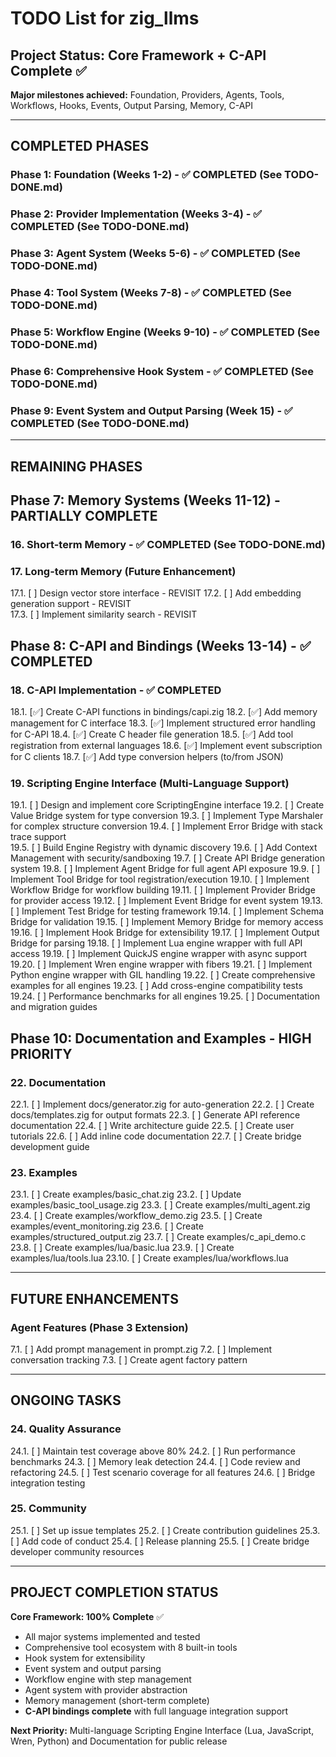 # TODO List for zig_llms

## Project Status: Core Framework + C-API Complete ✅
**Major milestones achieved:** Foundation, Providers, Agents, Tools, Workflows, Hooks, Events, Output Parsing, Memory, C-API

---

## COMPLETED PHASES 

### Phase 1: Foundation (Weeks 1-2) - ✅ COMPLETED (See TODO-DONE.md)
### Phase 2: Provider Implementation (Weeks 3-4) - ✅ COMPLETED (See TODO-DONE.md)  
### Phase 3: Agent System (Weeks 5-6) - ✅ COMPLETED (See TODO-DONE.md)
### Phase 4: Tool System (Weeks 7-8) - ✅ COMPLETED (See TODO-DONE.md)
### Phase 5: Workflow Engine (Weeks 9-10) - ✅ COMPLETED (See TODO-DONE.md)
### Phase 6: Comprehensive Hook System - ✅ COMPLETED (See TODO-DONE.md)
### Phase 9: Event System and Output Parsing (Week 15) - ✅ COMPLETED (See TODO-DONE.md)

---

## REMAINING PHASES

## Phase 7: Memory Systems (Weeks 11-12) - PARTIALLY COMPLETE

### 16. Short-term Memory - ✅ COMPLETED (See TODO-DONE.md)

### 17. Long-term Memory (Future Enhancement)
   17.1. [ ] Design vector store interface - REVISIT
   17.2. [ ] Add embedding generation support - REVISIT  
   17.3. [ ] Implement similarity search - REVISIT

## Phase 8: C-API and Bindings (Weeks 13-14) - ✅ COMPLETED

### 18. C-API Implementation - ✅ COMPLETED
   18.1. [✅] Create C-API functions in bindings/capi.zig
   18.2. [✅] Add memory management for C interface 
   18.3. [✅] Implement structured error handling for C-API
   18.4. [✅] Create C header file generation
   18.5. [✅] Add tool registration from external languages
   18.6. [✅] Implement event subscription for C clients
   18.7. [✅] Add type conversion helpers (to/from JSON)

### 19. Scripting Engine Interface (Multi-Language Support)
   19.1. [ ] Design and implement core ScriptingEngine interface
   19.2. [ ] Create Value Bridge system for type conversion
   19.3. [ ] Implement Type Marshaler for complex structure conversion
   19.4. [ ] Implement Error Bridge with stack trace support  
   19.5. [ ] Build Engine Registry with dynamic discovery
   19.6. [ ] Add Context Management with security/sandboxing
   19.7. [ ] Create API Bridge generation system
   19.8. [ ] Implement Agent Bridge for full agent API exposure
   19.9. [ ] Implement Tool Bridge for tool registration/execution
   19.10. [ ] Implement Workflow Bridge for workflow building
   19.11. [ ] Implement Provider Bridge for provider access
   19.12. [ ] Implement Event Bridge for event system
   19.13. [ ] Implement Test Bridge for testing framework
   19.14. [ ] Implement Schema Bridge for validation
   19.15. [ ] Implement Memory Bridge for memory access
   19.16. [ ] Implement Hook Bridge for extensibility
   19.17. [ ] Implement Output Bridge for parsing
   19.18. [ ] Implement Lua engine wrapper with full API access
   19.19. [ ] Implement QuickJS engine wrapper with async support
   19.20. [ ] Implement Wren engine wrapper with fibers
   19.21. [ ] Implement Python engine wrapper with GIL handling
   19.22. [ ] Create comprehensive examples for all engines
   19.23. [ ] Add cross-engine compatibility tests
   19.24. [ ] Performance benchmarks for all engines
   19.25. [ ] Documentation and migration guides

## Phase 10: Documentation and Examples - HIGH PRIORITY

### 22. Documentation
   22.1. [ ] Implement docs/generator.zig for auto-generation
   22.2. [ ] Create docs/templates.zig for output formats
   22.3. [ ] Generate API reference documentation
   22.4. [ ] Write architecture guide
   22.5. [ ] Create user tutorials
   22.6. [ ] Add inline code documentation
   22.7. [ ] Create bridge development guide

### 23. Examples
   23.1. [ ] Create examples/basic_chat.zig
   23.2. [ ] Update examples/basic_tool_usage.zig
   23.3. [ ] Create examples/multi_agent.zig
   23.4. [ ] Create examples/workflow_demo.zig
   23.5. [ ] Create examples/event_monitoring.zig
   23.6. [ ] Create examples/structured_output.zig
   23.7. [ ] Create examples/c_api_demo.c
   23.8. [ ] Create examples/lua/basic.lua
   23.9. [ ] Create examples/lua/tools.lua
   23.10. [ ] Create examples/lua/workflows.lua

---

## FUTURE ENHANCEMENTS

### Agent Features (Phase 3 Extension)
   7.1. [ ] Add prompt management in prompt.zig
   7.2. [ ] Implement conversation tracking
   7.3. [ ] Create agent factory pattern

---

## ONGOING TASKS

### 24. Quality Assurance
   24.1. [ ] Maintain test coverage above 80%
   24.2. [ ] Run performance benchmarks
   24.3. [ ] Memory leak detection
   24.4. [ ] Code review and refactoring
   24.5. [ ] Test scenario coverage for all features
   24.6. [ ] Bridge integration testing

### 25. Community
   25.1. [ ] Set up issue templates
   25.2. [ ] Create contribution guidelines
   25.3. [ ] Add code of conduct
   25.4. [ ] Release planning
   25.5. [ ] Create bridge developer community resources

---

## PROJECT COMPLETION STATUS

**Core Framework: 100% Complete** ✅
- All major systems implemented and tested
- Comprehensive tool ecosystem with 8 built-in tools
- Hook system for extensibility
- Event system and output parsing
- Workflow engine with step management
- Agent system with provider abstraction
- Memory management (short-term complete)
- **C-API bindings complete** with full language integration support

**Next Priority:** Multi-language Scripting Engine Interface (Lua, JavaScript, Wren, Python) and Documentation for public release